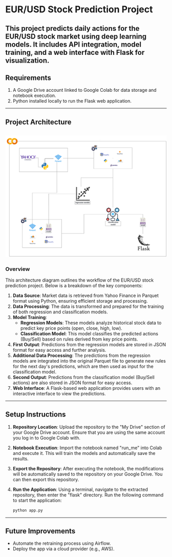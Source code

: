 # EUR/USD Stock Prediction Project
This project predicts daily actions for the EUR/USD stock market using deep learning models. It includes API integration, model training, and a web interface with Flask for visualization.
---

## Requirements

1. A Google Drive account linked to Google Colab for data storage and notebook execution.
2. Python installed locally to run the Flask web application.
---

## Project Architecture
![Project Architecture](architecture-diagram.png)
---

### Overview

This architecture diagram outlines the workflow of the EUR/USD stock prediction project. Below is a breakdown of the key components:

1. **Data Source**: Market data is retrieved from Yahoo Finance in Parquet format using Python, ensuring efficient storage and processing.
2. **Data Processing**: The data is transformed and prepared for the training of both regression and classification models.
3. **Model Training**:
   - **Regression Models**: These models analyze historical stock data to predict key price points (open, close, high, low).
   - **Classification Model**: This model classifies the predicted actions (Buy/Sell) based on rules derived from key price points.
4. **First Output**: Predictions from the regression models are stored in JSON format for easy access and further analysis.
5. **Additional Data Processing**: The predictions from the regression models are integrated into the original Parquet file to generate new rules for the next day's predictions, which are then used as input for the classification model.
6. **Second Output**: Predictions from the classification model (Buy/Sell actions) are also stored in JSON format for easy access.
7. **Web Interface**: A Flask-based web application provides users with an interactive interface to view the predictions.
---

## Setup Instructions

1. **Repository Location**: Upload the repository to the "My Drive" section of your Google Drive account. Ensure that you are using the same account you log in to Google Colab with.

2. **Notebook Execution**: Import the notebook named "run_me" into Colab and execute it. This will train the models and automatically save the results.

3. **Export the Repository**: After executing the notebook, the modifications will be automatically saved to the repository on your Google Drive. You can then export this repository.

4. **Run the Application**: Using a terminal, navigate to the extracted repository, then enter the "flask" directory. Run the following command to start the application:  
   ```bash
   python app.py
---

## Future Improvements
- Automate the retraining process using Airflow.
- Deploy the app via a cloud provider (e.g., AWS).
